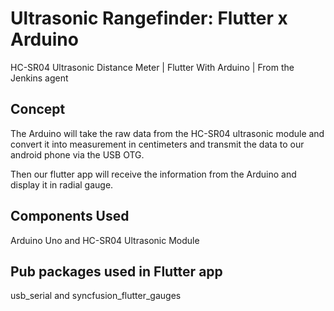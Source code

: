 # Ultrasonic Rangefinder: Flutter x Arduino

HC-SR04 Ultrasonic Distance Meter | Flutter With Arduino | From the Jenkins agent

## Concept

The Arduino will take the raw data from the HC-SR04 ultrasonic module and convert it into measurement in centimeters and transmit the data to our android phone via the USB OTG.

Then our flutter app will receive the information from the Arduino and display it in radial gauge.

## Components Used
Arduino Uno and HC-SR04 Ultrasonic Module

## Pub packages used in Flutter app
usb_serial and syncfusion_flutter_gauges
